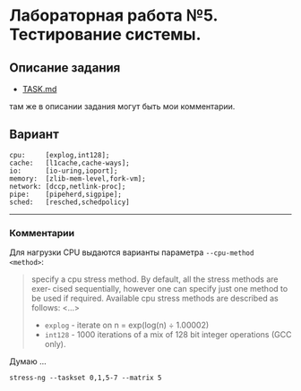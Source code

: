 # Лабораторная работа №5. Тестирование системы.

## Описание задания

- [TASK.md](./TASK.md)

там же в описании задания могут быть мои комментарии.

## Вариант

```
cpu:     [explog,int128]; 
cache:   [l1cache,cache-ways]; 
io:      [io-uring,ioport];
memory:  [zlib-mem-level,fork-vm]; 
network: [dccp,netlink-proc]; 
pipe:    [pipeherd,sigpipe]; 
sched:   [resched,schedpolicy]
```

- - -

### Комментарии

Для нагрузки CPU выдаются варианты параметра `--cpu-method <method>`:

> specify a cpu stress method. By default, all the stress methods  are  exer‐
> cised  sequentially,  however one can specify just one method to be used if
> required.  Available cpu stress methods are described as follows: <...>
>
> - `explog` - iterate on n = exp(log(n) ÷ 1.00002)
> - `int128` - 1000 iterations of a mix of 128 bit integer operations (GCC only).

Думаю ...

```???
stress-ng --taskset 0,1,5-7 --matrix 5
```

```

```


